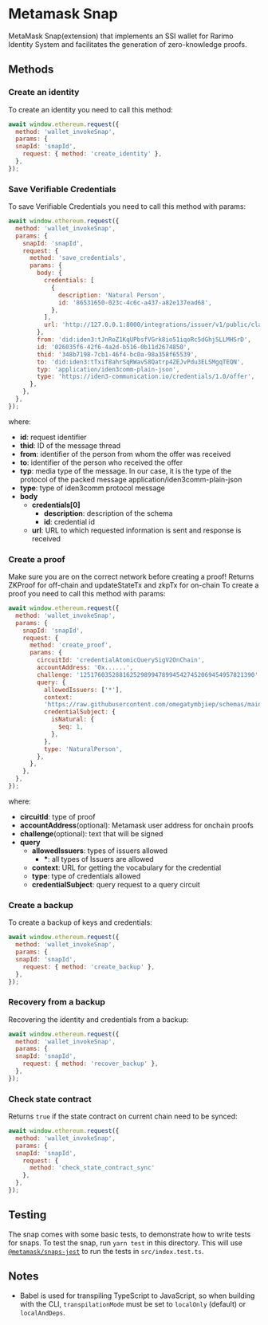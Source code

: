 # Metamask Snap

MetaMask Snap(extension) that implements an SSI wallet for Rarimo Identity System and facilitates the generation of zero-knowledge proofs.

## Methods
### Create an identity
To create an identity you need to call this method:
```javascript
await window.ethereum.request({
  method: 'wallet_invokeSnap',
  params: {
  snapId: 'snapId',
    request: { method: 'create_identity' },
  },
});
```

### Save Verifiable Credentials
To save Verifiable Credentials you need to call this method with params:
```javascript
await window.ethereum.request({
  method: 'wallet_invokeSnap',
  params: {
    snapId: 'snapId',
    request: {
      method: 'save_credentials',
      params: {
        body: {
          credentials: [
            {
              description: 'Natural Person',
              id: '86531650-023c-4c6c-a437-a82e137ead68',
            },
          ],
          url: 'http://127.0.0.1:8000/integrations/issuer/v1/public/claims/offers/callback',
        },
        from: 'did:iden3:tJnRoZ1KqUPbsfVGrk8io51iqoRc5dGhj5LLMHSrD',
        id: '026035f6-42f6-4a2d-b516-0b11d2674850',
        thid: '348b7198-7cb1-46f4-bc0a-98a358f65539',
        to: 'did:iden3:tTxif8ahrSqRWavS8Qatrp4ZEJvPdu3ELSMgqTEQN',
        typ: 'application/iden3comm-plain-json',
        type: 'https://iden3-communication.io/credentials/1.0/offer',
      },
    },
  },
});
```
where:
- **id**: request identifier
- **thid**: ID of the message thread
- **from**: identifier of the person from whom the offer was received
- **to**: identifier of the person who received the offer
- **typ**: media type of the message. In our case, it is the type of the protocol of the packed message application/iden3comm-plain-json
- **type**: type of iden3comm protocol message
- **body**
	- **credentials[0]**
		- **description**: description of the schema
		- **id**: credential id
	- **url**: URL to which requested information is sent and response is received

### Create a proof
Make sure you are on the correct network before creating a proof!
Returns ZKProof for off-chain and updateStateTx and zkpTx for on-chain
To create a proof you need to call this method with params:

```javascript
await window.ethereum.request({
  method: 'wallet_invokeSnap',
  params: {
    snapId: 'snapId',
    request: {
      method: 'create_proof',
      params: {
        circuitId: 'credentialAtomicQuerySigV2OnChain',
        accountAddress: '0x......',
        challenge: '1251760352881625298994789945427452069454957821390', // BigInt string
        query: {
          allowedIssuers: ['*'],
          context:
          'https://raw.githubusercontent.com/omegatymbjiep/schemas/main/json-ld/NaturalPerson.json-ld',
          credentialSubject: {
            isNatural: {
              $eq: 1,
            },
          },
          type: 'NaturalPerson',
        },
      },
    },
  },
});
```
where:
- **circuitId**: type of proof
- **accountAddress**(optional): Metamask user address for onchain proofs
- **challenge**(optional): text that will be signed
- **query**
	- **allowedIssuers**: types of issuers allowed
		- **\***: all types of Issuers are allowed
	- **context**: URL for getting the vocabulary for the credential
	- **type**: type of credentials allowed
	- **credentialSubject**: query request to a query circuit

### Create a backup
To create a backup of keys and credentials:
```javascript
await window.ethereum.request({
  method: 'wallet_invokeSnap',
  params: {
  snapId: 'snapId',
    request: { method: 'create_backup' },
  },
});
```

### Recovery from a backup
Recovering the identity and credentials from a backup:
```javascript
await window.ethereum.request({
  method: 'wallet_invokeSnap',
  params: {
  snapId: 'snapId',
    request: { method: 'recover_backup' },
  },
});
```

### Check state contract

Returns `true` if the state contract on current chain need to be synced:

```javascript
await window.ethereum.request({
  method: 'wallet_invokeSnap',
  params: {
  snapId: 'snapId',
    request: {
      method: 'check_state_contract_sync'
    },
  },
});
```


## Testing

The snap comes with some basic tests, to demonstrate how to write tests for
snaps. To test the snap, run `yarn test` in this directory. This will use
[`@metamask/snaps-jest`](https://github.com/MetaMask/snaps/tree/main/packages/snaps-jest)
to run the tests in `src/index.test.ts`.

## Notes

- Babel is used for transpiling TypeScript to JavaScript, so when building with
  the CLI, `transpilationMode` must be set to `localOnly` (default) or
  `localAndDeps`.

